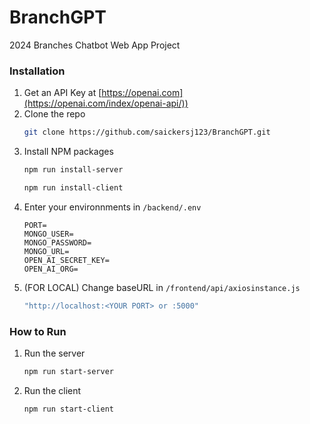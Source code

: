 # BranchGPT
 2024 Branches Chatbot Web App Project

### Installation

1. Get an API Key at [https://openai.com](https://openai.com/index/openai-api/))
2. Clone the repo
   ```sh
   git clone https://github.com/saickersj123/BranchGPT.git
   ```
3. Install NPM packages
   ```sh
   npm run install-server
   ```
   ```sh
   npm run install-client
   ```
4. Enter your environnments in `/backend/.env`
   ```
   PORT=
   MONGO_USER=
   MONGO_PASSWORD=
   MONGO_URL=
   OPEN_AI_SECRET_KEY=
   OPEN_AI_ORG=
   ```
5. (FOR LOCAL) Change baseURL in `/frontend/api/axiosinstance.js`
   ```sh
   "http://localhost:<YOUR PORT> or :5000"
   ```
   
### How to Run

1. Run the server
   ```sh
   npm run start-server
   ```
2. Run the client
   ```sh
   npm run start-client
   ```
